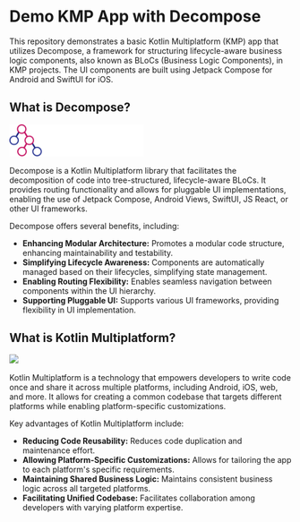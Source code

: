 # Demo KMP App with Decompose

This repository demonstrates a basic Kotlin Multiplatform (KMP) app that utilizes Decompose, a framework for structuring lifecycle-aware business logic components, also known as BLoCs (Business Logic Components), in KMP projects. The UI components are built using Jetpack Compose for Android and SwiftUI for iOS.

## What is Decompose?

<a href="https://github.com/arkivanov/Decompose"><img src="https://raw.githubusercontent.com/arkivanov/Decompose/master/docs/media/logo/logo-titled-dark.png" width="240"/></a>

Decompose is a Kotlin Multiplatform library that facilitates the decomposition of code into tree-structured, lifecycle-aware BLoCs. It provides routing functionality and allows for pluggable UI implementations, enabling the use of Jetpack Compose, Android Views, SwiftUI, JS React, or other UI frameworks.

Decompose offers several benefits, including:

- **Enhancing Modular Architecture:** Promotes a modular code structure, enhancing maintainability and testability.
- **Simplifying Lifecycle Awareness:** Components are automatically managed based on their lifecycles, simplifying state management.
- **Enabling Routing Flexibility:** Enables seamless navigation between components within the UI hierarchy.
- **Supporting Pluggable UI:** Supports various UI frameworks, providing flexibility in UI implementation.

## What is Kotlin Multiplatform?

<a href="https://www.jetbrains.com/kotlin-multiplatform/"><img src="https://plugins.jetbrains.com/files/14936/435303/icon/pluginIcon.svg" width="120"/></a>

Kotlin Multiplatform is a technology that empowers developers to write code once and share it across multiple platforms, including Android, iOS, web, and more. It allows for creating a common codebase that targets different platforms while enabling platform-specific customizations.

Key advantages of Kotlin Multiplatform include:

- **Reducing Code Reusability:** Reduces code duplication and maintenance effort.
- **Allowing Platform-Specific Customizations:** Allows for tailoring the app to each platform's specific requirements.
- **Maintaining Shared Business Logic:** Maintains consistent business logic across all targeted platforms.
- **Facilitating Unified Codebase:** Facilitates collaboration among developers with varying platform expertise.
